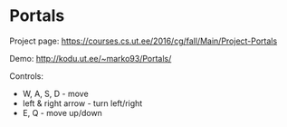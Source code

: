# Portals

Project page:
https://courses.cs.ut.ee/2016/cg/fall/Main/Project-Portals

Demo:
http://kodu.ut.ee/~marko93/Portals/

Controls:
* W, A, S, D - move
* left & right arrow - turn left/right
* E, Q - move up/down
